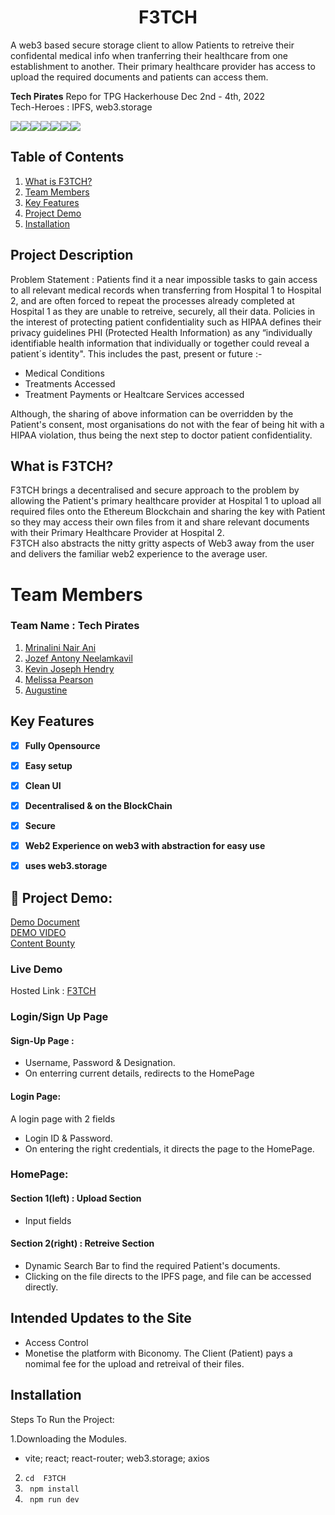 # **<div align="center">F3TCH</div>**  
A web3 based secure storage client to allow Patients to retreive their confidental medical info when tranferring their healthcare from one establishment to another. Their primary healthcare provider has access to upload the required documents and patients can access them. 


**Tech Pirates** Repo for TPG Hackerhouse Dec 2nd - 4th, 2022
<br>
Tech-Heroes : IPFS, web3.storage

<img src="https://img.shields.io/badge/-IPFS-grey?logo=ipfs&logoColor=65C2CB?&style=for-the-badge"><img src="https://img.shields.io/badge/React-20232A?style=for-the-badge&logo=react&logoColor=61DAFB"><img src="https://img.shields.io/badge/React_Router-CA4245?style=for-the-badge&logo=react-router&logoColor=white"><img src="https://img.shields.io/badge/JavaScript-323330?style=for-the-badge&logo=javascript&logoColor=F7DF1E"><img src="https://img.shields.io/badge/CSS3-1572B6?style=for-the-badge&logo=css3&logoColor=white"><img src="https://img.shields.io/badge/Vite-B73BFE?style=for-the-badge&logo=vite&logoColor=FFD62E"><img src="https://img.shields.io/badge/-Solidity-363636?logo=Solidity&logoColor=65C2CB?&style=for-the-badge">

## Table of Contents
1. [What is F3TCH?](#project-description)
2. [Team Members](#team-members)
3. [Key Features](#key-features)
4. [Project Demo](#project-demo)
5. [Installation](#installation)


## Project Description
Problem Statement : Patients find it a near impossible tasks to gain access to all relevant medical records when transferring from Hospital 1 to Hospital 2, and are often forced to repeat the processes already completed at Hospital 1 as they are unable to retreive, securely, all their data. Policies in the interest of protecting patient confidentiality such as HIPAA defines their privacy guidelines PHI (Protected Health Information) as any “individually identifiable health information that individually or together could reveal a patient´s identity". This includes the past, present or future :- 
- Medical Conditions
- Treatments Accessed
- Treatment Payments or Healtcare Services accessed
 
Although, the sharing of above information can be overridden by the Patient's consent, most organisations do not with the fear of being hit with a HIPAA violation, thus being the next step to doctor patient confidentiality.

## What is F3TCH?
F3TCH brings a decentralised and secure approach to the problem by allowing the Patient's primary healthcare provider at Hospital 1 to upload all required files onto the Ethereum Blockchain and sharing the key with Patient so they may access their own files from it and share relevant documents with their Primary Healthcare Provider at Hospital 2.  
F3TCH also abstracts the nitty gritty aspects of Web3 away from the user and delivers the familiar web2 experience to the average user. 


# Team Members
### **Team Name** : Tech Pirates
1. [Mrinalini Nair Ani](https://github.com/hacksh4w/)
1. [Jozef Antony Neelamkavil](https://github.com/jzf21)
1. [Kevin Joseph Hendry](https://github.com/kevin-j-h)
1. [Melissa Pearson](https://github.com/M-e-l-i)
1. [Augustine](https://github.com/Joppan2002)

## Key Features 
- [x] **Fully Opensource**
- [x] **Easy setup**
- [x] **Clean UI**
- [x] **Decentralised & on the BlockChain**
- [x] **Secure**
- [x] **Web2 Experience on web3 with abstraction for easy use**
- [x] **uses web3.storage**


## 🔧 Project Demo:
[Demo Document](https://docs.google.com/document/d/1tKNwgIpqZWKnEeDfTPFcPAmc_h4MMG_fstvecCdaSdY/edit)
<br>
[DEMO VIDEO](https://drive.google.com/file/d/1_3Yja6JV8WgNLrsdS5EEoTY9wWCuC06y/view?usp=sharing)
<br>
[Content Bounty](https://drive.google.com/drive/folders/1f3uLpskuP1xoqwVLzSwahvuunDGqJDeu?usp=share_link)

### Live Demo
Hosted Link : [F3TCH](https://f3tch.netlify.app/)

### Login/Sign Up Page
#### Sign-Up Page : 
- Username, Password & Designation.
- On enterring current details, redirects to the HomePage

#### Login Page:
A login page with 2 fields 
- Login ID & Password. 
- On entering the right credentials, it directs the page to the HomePage.

### HomePage: 
#### Section 1(left) : Upload Section
- Input fields

#### Section 2(right) : Retreive Section
- Dynamic Search Bar to find the required Patient's documents. 
- Clicking on the file directs to the IPFS page, and file can be accessed directly. 

## Intended Updates to the Site
- Access Control 
- Monetise the platform with Biconomy. The Client (Patient) pays a nomimal fee for the upload and retreival of their files. 

## Installation
Steps To Run the Project:

1.Downloading the Modules.
- vite; react; react-router; web3.storage; axios 
2. `` cd  F3TCH  ``
3. `` npm install``
4. `` npm run dev``
